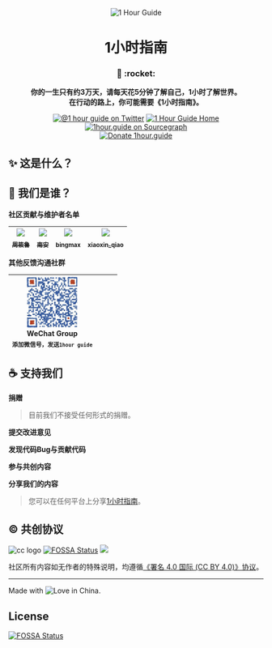 <p align="center">
	<img src="https://avatars2.githubusercontent.com/u/44012811?s=200&v=4" alt="1 Hour Guide" width="60" height="60">
</p>
<h1 align="center">1小时指南</h1>
<h3 align="center">
  📄 :rocket:
</h3>
<p align="center"><strong>你的一生只有约3万天，请每天花5分钟了解自己，1小时了解世界。<br>在行动的路上，你可能需要《1小时指南》。</strong></p>
<p align="center">
	<a href="https://twitter.com/1hour_guide" title="@1 hour guide on Twitter"><img src="https://img.shields.io/badge/twitter-@1hour_guide-55acee.svg?style=flat-square" alt="@1 hour guide on Twitter"></a>
	<a href="https://1hour.guide" title="1 Hour Guide Home"><img src="https://img.shields.io/badge/1hour-guide-ff69b4.svg?style=flat-square" alt="1 Hour Guide Home"></a>
	<a href="#" title="1hour.guide on Sourcegraph"><img src="https://sourcegraph.com/github.com/1-hour/1-hour.github.io/-/badge.svg?style=flat-square" alt="1hour.guide on Sourcegraph"></a>
	<br />
	<a href="#" title="Donate 1hour.guide"><img src="https://img.shields.io/badge/$-support-green.svg?style=flat-square" alt="Donate 1hour.guide"></a>
</p>

## :sparkles: 这是什么？

## :rocket: 我们是谁？

**社区贡献与维护者名单**
<!-- ALL-CONTRIBUTORS-LIST:START - Do not remove or modify this section -->
<!-- prettier-ignore -->
|[<img src="https://avatars1.githubusercontent.com/u/2942042?s=100&v=4" width="100px;"/><br /><sub><b>周筱鲁</b></sub>](https://annan.tk)<br />|[<img src="https://avatars2.githubusercontent.com/u/39580782?s=100&v=4" width="100px;"/><br /><sub><b>南安</b></sub>](https://annan.tk)<br />|[<img src="https://avatars0.githubusercontent.com/u/13991692?s=100&v=4" width="100px;"/><br /><sub><b>bingmax</b></sub>](https://github.com/bingmaxx)<br />|[<img src="https://avatars3.githubusercontent.com/u/24839503?s=100&v=4" width="100px;"/><br /><sub><b>xiaoxin_qiao</b></sub>](https://github.com/qiao19950428)<br />|
| :---: | :---: | :---: | :---: |
<!-- ALL-CONTRIBUTORS-LIST:END -->

**其他反馈沟通社群**

|<img src="https://github.com/jiusanzhou/jiusanzhou.github.io/raw/master/static/WeChat-JohnCx.jpeg" width="100px;"/><br /><b>WeChat Group</b><br /><sub>添加微信号，发送`1hour guide`</sub>||||
|:-:|:-:|:-:|:-:|

## :coffee: 支持我们

**捐赠**
> 目前我们不接受任何形式的捐赠。

**提交改进意见**
> 

**发现代码Bug与贡献代码**
> 

**参与共创内容**
> 

**分享我们的内容**
> 您可以在任何平台上分享[1小时指南](https://1hour.guide)。

## :copyright: 共创协议


![cc logo](https://creativecommons.org/images/deed/cc_icon_black_x2.png) [![FOSSA Status](https://app.fossa.io/api/projects/git%2Bgithub.com%2F1-hour%2F1-hour.github.io.svg?type=shield)](https://app.fossa.io/projects/git%2Bgithub.com%2F1-hour%2F1-hour.github.io?ref=badge_shield)
 ![](https://creativecommons.org/images/deed/attribution_icon_black_x2.png)


社区所有内容如无作者的特殊说明，均遵循[《署名 4.0 国际  (CC BY 4.0)》协议](https://creativecommons.org/licenses/by/4.0/deed.zh)。

---

Made with ![Love](https://cloud.githubusercontent.com/assets/4301109/16754758/82e3a63c-4813-11e6-9430-6015d98aeaab.png) in China.

## License
[![FOSSA Status](https://app.fossa.io/api/projects/git%2Bgithub.com%2F1-hour%2F1-hour.github.io.svg?type=large)](https://app.fossa.io/projects/git%2Bgithub.com%2F1-hour%2F1-hour.github.io?ref=badge_large)
